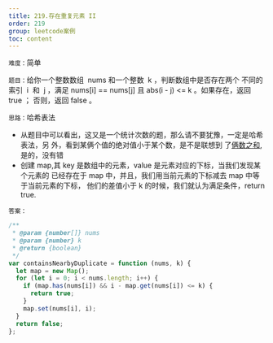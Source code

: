```yaml
---
title: 219.存在重复元素 II
order: 219
group: leetcode案例
toc: content
---
```


`难度：`简单

`题目：`给你一个整数数组  nums 和一个整数  k ，判断数组中是否存在两个 不同的索引
 i  和  j ，满足 nums[i] == nums[j] 且 abs(i - j) <= k 。如果存在，返回 true ；
否则，返回 false 。

`思路：`哈希表法

- 从题目中可以看出，这又是一个统计次数的题，那么请不要犹豫，一定是哈希表法，另
  外，看到某俩个值的绝对值小于某个数，是不是联想到
  了[俩数之和](https://leetcode.cn/problems/two-sum/),是的，没有错
- 创建 map,其 key 是数组中的元素，value 是元素对应的下标，当我们发现某个元素的
  已经存在于 map 中，并且，我们用当前元素的下标减去 map 中等于当前元素的下标，
  他们的差值小于 k 的时候，我们就认为满足条件，return true.

`答案：`

```js
/**
 * @param {number[]} nums
 * @param {number} k
 * @return {boolean}
 */
var containsNearbyDuplicate = function (nums, k) {
  let map = new Map();
  for (let i = 0; i < nums.length; i++) {
    if (map.has(nums[i]) && i - map.get(nums[i]) <= k) {
      return true;
    }
    map.set(nums[i], i);
  }
  return false;
};
```
